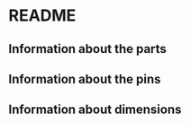 # README
## Information about the parts
## Information about the pins
## Information about dimensions